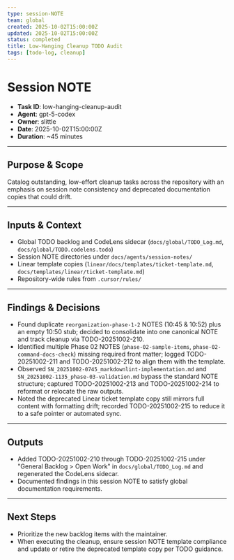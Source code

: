 ```yaml
---
type: session-NOTE
team: global
created: 2025-10-02T15:00:00Z
updated: 2025-10-02T15:00:00Z
status: completed
title: Low-Hanging Cleanup TODO Audit
tags: [todo-log, cleanup]
---
```


# Session NOTE

- **Task ID**: low-hanging-cleanup-audit
- **Agent**: gpt-5-codex
- **Owner**: slittle
- **Date**: 2025-10-02T15:00:00Z
- **Duration**: ~45 minutes

---

## Purpose & Scope

Catalog outstanding, low-effort cleanup tasks across the repository with an emphasis on
session note consistency and deprecated documentation copies that could drift.

---

## Inputs & Context

- Global TODO backlog and CodeLens sidecar (`docs/global/TODO_Log.md`, `docs/global/TODO.codelens.todo`)
- Session NOTE directories under `docs/agents/session-notes/`
- Linear template copies (`linear/docs/templates/ticket-template.md`, `docs/templates/linear/ticket-template.md`)
- Repository-wide rules from `.cursor/rules/`

---

## Findings & Decisions

- Found duplicate `reorganization-phase-1-2` NOTES (10:45 & 10:52) plus an empty 10:50 stub; decided to
  consolidate into one canonical NOTE and track cleanup via TODO-20251002-210.
- Identified multiple Phase 02 NOTES (`phase-02-sample-items`, `phase-02-command-docs-check`) missing
  required front matter; logged TODO-20251002-211 and TODO-20251002-212 to align them with the template.
- Observed `SN_20251002-0745_markdownlint-implementation.md` and
  `SN_20251002-1135_phase-03-validation.md` bypass the standard NOTE structure; captured
  TODO-20251002-213 and TODO-20251002-214 to reformat or relocate the raw outputs.
- Noted the deprecated Linear ticket template copy still mirrors full content with formatting drift;
  recorded TODO-20251002-215 to reduce it to a safe pointer or automated sync.

---

## Outputs

- Added TODO-20251002-210 through TODO-20251002-215 under "General Backlog > Open Work" in
  `docs/global/TODO_Log.md` and regenerated the CodeLens sidecar.
- Documented findings in this session NOTE to satisfy global documentation requirements.

---

## Next Steps

- Prioritize the new backlog items with the maintainer.
- When executing the cleanup, ensure session NOTE template compliance and update or retire the
  deprecated template copy per TODO guidance.



